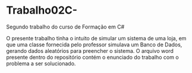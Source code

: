 # Trabalho02C-
Segundo trabalho do curso de Formação em C#

O presente trabalho tinha o intuito de simular um sistema de uma loja, em que uma classe fornecida pelo professor simulava um Banco de Dados, gerando dados aleatórios para preencher o sistema. O arquivo word presente dentro do repositório contém o enunciado do trabalho com o problema a ser solucionado.
